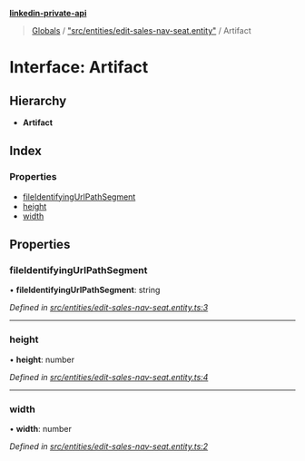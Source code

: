 **[linkedin-private-api](../README.md)**

> [Globals](../globals.md) / ["src/entities/edit-sales-nav-seat.entity"](../modules/_src_entities_edit_sales_nav_seat_entity_.md) / Artifact

# Interface: Artifact

## Hierarchy

* **Artifact**

## Index

### Properties

* [fileIdentifyingUrlPathSegment](_src_entities_edit_sales_nav_seat_entity_.artifact.md#fileidentifyingurlpathsegment)
* [height](_src_entities_edit_sales_nav_seat_entity_.artifact.md#height)
* [width](_src_entities_edit_sales_nav_seat_entity_.artifact.md#width)

## Properties

### fileIdentifyingUrlPathSegment

•  **fileIdentifyingUrlPathSegment**: string

*Defined in [src/entities/edit-sales-nav-seat.entity.ts:3](https://github.com/cosiall/linkedin-private-api/blob/e4e3ce2/src/entities/edit-sales-nav-seat.entity.ts#L3)*

___

### height

•  **height**: number

*Defined in [src/entities/edit-sales-nav-seat.entity.ts:4](https://github.com/cosiall/linkedin-private-api/blob/e4e3ce2/src/entities/edit-sales-nav-seat.entity.ts#L4)*

___

### width

•  **width**: number

*Defined in [src/entities/edit-sales-nav-seat.entity.ts:2](https://github.com/cosiall/linkedin-private-api/blob/e4e3ce2/src/entities/edit-sales-nav-seat.entity.ts#L2)*
